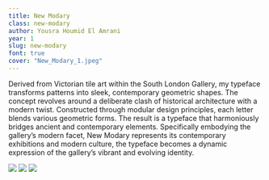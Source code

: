 ```yaml
---
title: New Modary
class: new-modary
author: Yousra Houmid El Amrani
year: 1
slug: new-modary
font: true
cover: "New_Modary_1.jpeg"
---
```


Derived from Victorian tile art within the South London Gallery, my typeface transforms patterns into sleek, contemporary geometric shapes. The concept revolves around a deliberate clash of historical architecture with a modern twist. Constructed through modular design principles, each letter blends various geometric forms. The result is a typeface that harmoniously bridges ancient and contemporary elements. Specifically embodying the gallery’s modern facet, New Modary represents its contemporary exhibitions and modern culture, the typeface becomes a dynamic expression of the gallery’s vibrant and evolving identity.

![](/images/New_Modary_1.jpeg)
![](/images/New_Modary_2.jpeg)
![](/images/New_Modary_3.jpeg)
